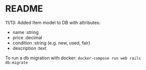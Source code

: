 # README

11/13: Added Item model to DB with attributes:
- name :string
- price :decimal
- condition :string (e.g. new, used, fair)
- description :text

To run a db migration with docker:
`docker-compose run web rails db:migrate`


